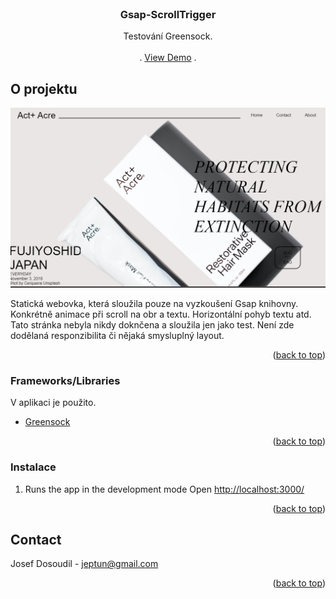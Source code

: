 


<div id="top"></div>


<!-- PROJECT LOGO -->
<br />
<div align="center">
 

  <h3 align="center">Gsap-ScrollTrigger</h3>

  <p align="center">
    Testování Greensock. 
    <br />
    <br />
    .
    <a href="https://test-gsap.netlify.app/">View Demo</a>
    .
  </p>
</div>

<!-- ABOUT THE PROJECT -->
## O projektu
[![Product Name Screen Shot][product-screenshot]](https://test-gsap.netlify.app//)

Statická webovka, která sloužila pouze na vyzkoušení Gsap knihovny. Konkrétně animace při scroll na obr a textu. 
Horizontální pohyb textu atd. Tato stránka nebyla nikdy doknčena a sloužila jen jako test.
Není zde dodělaná responzibilita či nějaká smysluplný layout. 

<p align="right">(<a href="#top">back to top</a>)</p>



### Frameworks/Libraries

V aplikaci je použito.

* [Greensock](https://greensock.com/)



<p align="right">(<a href="#top">back to top</a>)</p>


<!-- GETTING STARTED -->

### Instalace


1. Runs the app in the development mode Open [http://localhost:3000/](http://localhost:3000)


<p align="right">(<a href="#top">back to top</a>)</p>

<!-- CONTACT -->
## Contact

Josef Dosoudil  - jeptun@gmail.com

<p align="right">(<a href="#top">back to top</a>)</p>

<!-- MARKDOWN LINKS & IMAGES -->

[product-screenshot]: images/img.PNG

